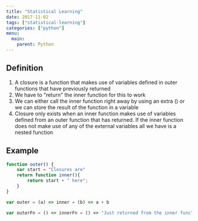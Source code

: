 ```yaml
---
title: "Statistical Learning"
date: 2017-11-02
tags: ["statistical-learning"]
categories: ["python"]
menu:
  main:
    parent: Python
---
```


## Definition

1.  A closure is a function that makes use of variables defined in outer
    functions that have previously returned
2.  We have to "return" the inner function for this to work
3.  We can either call the inner function right away by using an extra () or we
    can store the result of the function in a variable
4.  Closure only exists when an inner function makes use of variables defined
    from an outer function that has returned. If the inner function does not
    make use of any of the external variables all we have is a nested function

## Example
```javascript
function outer() {
    var start = "Closures are"
    return function inner(){
        return start + " here";
    }
}
```
```javascript
var outer = (a) => inner = (b) => a + b
```
```javascript
var outerFn = () => innerFn = () => "Just returned from the inner function"
```
